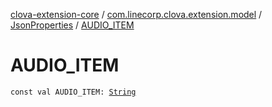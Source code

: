 [clova-extension-core](../../index.md) / [com.linecorp.clova.extension.model](../index.md) / [JsonProperties](index.md) / [AUDIO_ITEM](./-a-u-d-i-o_-i-t-e-m.md)

# AUDIO_ITEM

`const val AUDIO_ITEM: `[`String`](https://kotlinlang.org/api/latest/jvm/stdlib/kotlin/-string/index.html)